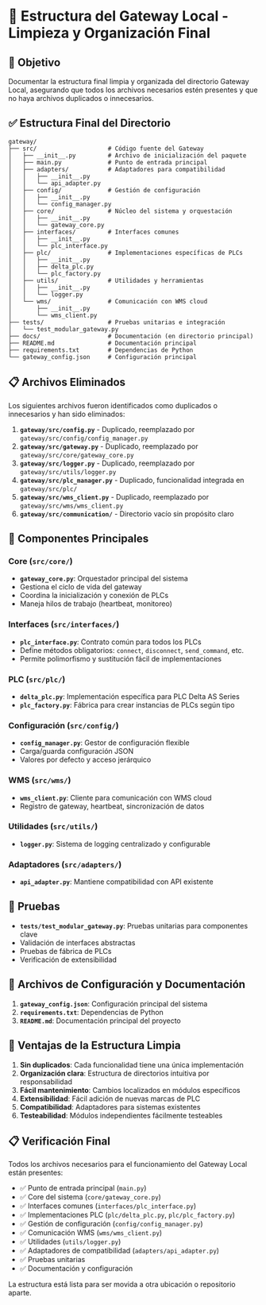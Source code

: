 # 🧹 Estructura del Gateway Local - Limpieza y Organización Final

## 🎯 Objetivo

Documentar la estructura final limpia y organizada del directorio Gateway Local, asegurando que todos los archivos necesarios estén presentes y que no haya archivos duplicados o innecesarios.

## ✅ Estructura Final del Directorio

```
gateway/
├── src/                    # Código fuente del Gateway
│   ├── __init__.py         # Archivo de inicialización del paquete
│   ├── main.py             # Punto de entrada principal
│   ├── adapters/           # Adaptadores para compatibilidad
│   │   ├── __init__.py
│   │   └── api_adapter.py
│   ├── config/             # Gestión de configuración
│   │   ├── __init__.py
│   │   └── config_manager.py
│   ├── core/               # Núcleo del sistema y orquestación
│   │   ├── __init__.py
│   │   └── gateway_core.py
│   ├── interfaces/         # Interfaces comunes
│   │   ├── __init__.py
│   │   └── plc_interface.py
│   ├── plc/                # Implementaciones específicas de PLCs
│   │   ├── __init__.py
│   │   ├── delta_plc.py
│   │   └── plc_factory.py
│   ├── utils/              # Utilidades y herramientas
│   │   ├── __init__.py
│   │   └── logger.py
│   └── wms/                # Comunicación con WMS cloud
│       ├── __init__.py
│       └── wms_client.py
├── tests/                  # Pruebas unitarias e integración
│   └── test_modular_gateway.py
├── docs/                   # Documentación (en directorio principal)
├── README.md               # Documentación principal
├── requirements.txt        # Dependencias de Python
└── gateway_config.json     # Configuración principal
```

## 📋 Archivos Eliminados

Los siguientes archivos fueron identificados como duplicados o innecesarios y han sido eliminados:

1. **`gateway/src/config.py`** - Duplicado, reemplazado por `gateway/src/config/config_manager.py`
2. **`gateway/src/gateway.py`** - Duplicado, reemplazado por `gateway/src/core/gateway_core.py`
3. **`gateway/src/logger.py`** - Duplicado, reemplazado por `gateway/src/utils/logger.py`
4. **`gateway/src/plc_manager.py`** - Duplicado, funcionalidad integrada en `gateway/src/plc/`
5. **`gateway/src/wms_client.py`** - Duplicado, reemplazado por `gateway/src/wms/wms_client.py`
6. **`gateway/src/communication/`** - Directorio vacío sin propósito claro

## 🧩 Componentes Principales

### Core (`src/core/`)

- **`gateway_core.py`**: Orquestador principal del sistema
- Gestiona el ciclo de vida del gateway
- Coordina la inicialización y conexión de PLCs
- Maneja hilos de trabajo (heartbeat, monitoreo)

### Interfaces (`src/interfaces/`)

- **`plc_interface.py`**: Contrato común para todos los PLCs
- Define métodos obligatorios: `connect`, `disconnect`, `send_command`, etc.
- Permite polimorfismo y sustitución fácil de implementaciones

### PLC (`src/plc/`)

- **`delta_plc.py`**: Implementación específica para PLC Delta AS Series
- **`plc_factory.py`**: Fábrica para crear instancias de PLCs según tipo

### Configuración (`src/config/`)

- **`config_manager.py`**: Gestor de configuración flexible
- Carga/guarda configuración JSON
- Valores por defecto y acceso jerárquico

### WMS (`src/wms/`)

- **`wms_client.py`**: Cliente para comunicación con WMS cloud
- Registro de gateway, heartbeat, sincronización de datos

### Utilidades (`src/utils/`)

- **`logger.py`**: Sistema de logging centralizado y configurable

### Adaptadores (`src/adapters/`)

- **`api_adapter.py`**: Mantiene compatibilidad con API existente

## 🧪 Pruebas

- **`tests/test_modular_gateway.py`**: Pruebas unitarias para componentes clave
- Validación de interfaces abstractas
- Pruebas de fábrica de PLCs
- Verificación de extensibilidad

## 📝 Archivos de Configuración y Documentación

1. **`gateway_config.json`**: Configuración principal del sistema
2. **`requirements.txt`**: Dependencias de Python
3. **`README.md`**: Documentación principal del proyecto

## 🚀 Ventajas de la Estructura Limpia

1. **Sin duplicados**: Cada funcionalidad tiene una única implementación
2. **Organización clara**: Estructura de directorios intuitiva por responsabilidad
3. **Fácil mantenimiento**: Cambios localizados en módulos específicos
4. **Extensibilidad**: Fácil adición de nuevas marcas de PLC
5. **Compatibilidad**: Adaptadores para sistemas existentes
6. **Testeabilidad**: Módulos independientes fácilmente testeables

## 📋 Verificación Final

Todos los archivos necesarios para el funcionamiento del Gateway Local están presentes:

- ✅ Punto de entrada principal (`main.py`)
- ✅ Core del sistema (`core/gateway_core.py`)
- ✅ Interfaces comunes (`interfaces/plc_interface.py`)
- ✅ Implementaciones PLC (`plc/delta_plc.py`, `plc/plc_factory.py`)
- ✅ Gestión de configuración (`config/config_manager.py`)
- ✅ Comunicación WMS (`wms/wms_client.py`)
- ✅ Utilidades (`utils/logger.py`)
- ✅ Adaptadores de compatibilidad (`adapters/api_adapter.py`)
- ✅ Pruebas unitarias
- ✅ Documentación y configuración

La estructura está lista para ser movida a otra ubicación o repositorio aparte.

